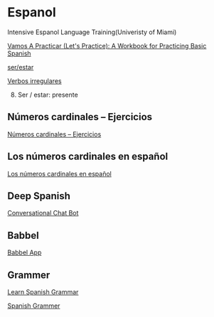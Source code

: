 # Espanol 
Intensive Espanol Language Training(Univeristy of Miami)

[Vamos A Practicar (Let's Practice): A Workbook for Practicing Basic Spanish ](https://www.amazon.com/Vamos-Practicar-Lets-Practice-Practicing/dp/0405472137)

[ser/estar](https://aprenderespanol.org/verbos/ser-estar.html)

[Verbos irregulares](https://www.spanishunicorn.com/verbos-irregulares-en-presente/)


8. Ser / estar: presente

## Números cardinales – Ejercicios
[Números cardinales – Ejercicios](https://espanol.lingolia.com/es/vocabulario/numeros-fechas-horas/numeros-cardinales/numeros-cardinales-ejercicios)

## Los números cardinales en español
[Los números cardinales en español](https://espanol.lingolia.com/es/vocabulario/numeros-fechas-horas/numeros-cardinales)

## Deep Spanish
[Conversational Chat Bot](https://www.bergesinstitutespanish.com/deep-spanish)

## Babbel
[Babbel App](https://get.babbel.com/promo_ame_usa-en_semnb_desktop_prices?learn_lang=QMS)

## Grammer
[Learn Spanish Grammar](https://preply.com/en/learn/spanish/grammar)

[Spanish Grammer](https://tildesites.bowdoin.edu/~eyepes/newgr/ats/)
